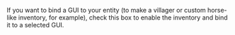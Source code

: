 If you want to bind a GUI to your entity (to make a villager or custom horse-like inventory, for example), 
check this box to enable the inventory and bind it to a selected GUI.